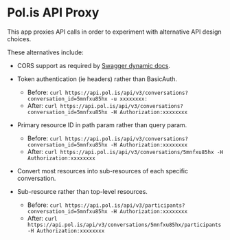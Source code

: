 # Pol.is API Proxy

This app proxies API calls in order to experiment with alternative API
design choices.

These alternatives include:

* CORS support as required by [Swagger dynamic docs][swagger-cors].
* Token authentication (ie headers) rather than BasicAuth.
  * Before: `curl https://api.pol.is/api/v3/conversations?conversation_id=5mnfxu85hx -u xxxxxxxx:`
  * After: `curl https://api.pol.is/api/v3/conversations?conversation_id=5mnfxu85hx -H Authorization:xxxxxxxx`
* Primary resource ID in path param rather than query param.
  * Before: `curl https://api.pol.is/api/v3/conversations?conversation_id=5mnfxu85hx -H Authorization:xxxxxxxx`
  * After: `curl https://api.pol.is/api/v3/conversations/5mnfxu85hx -H Authorization:xxxxxxxx`
* Convert most resources into sub-resources of each specific conversation.
* Sub-resource rather than top-level resources.
  * Before: `curl https://api.pol.is/api/v3/participants?conversation_id=5mnfxu85hx -H Authorization:xxxxxxxx`
  * After: `curl https://api.pol.is/api/v3/conversations/5mnfxu85hx/participants -H Authorization:xxxxxxxx`

   [swagger-cors]: https://github.com/swagger-api/swagger-ui/blob/master/README.md#cors-support
